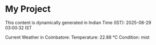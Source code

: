 # My Project

This content is dynamically generated in Indian Time (IST): 2025-08-29 03:00:32 IST


Current Weather in Coimbatore:
Temperature: 22.88 °C
Condition: mist
